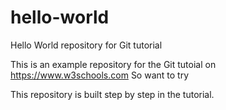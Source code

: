 # hello-world
Hello World repository for Git tutorial

This is an example repository for the Git tutoial on https://www.w3schools.com So want to try

This repository is built step by step in the tutorial.
